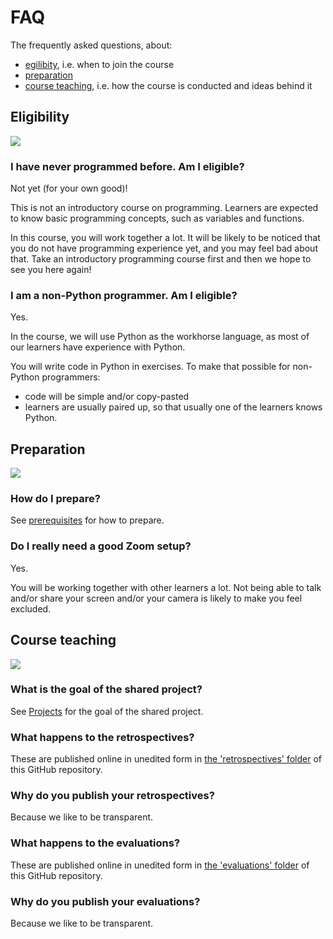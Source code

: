 # FAQ

The frequently asked questions, about:

- [egilibity](#eligibility), i.e. when to join the course
- [preparation](#preparation)
- [course teaching](#course-teaching), i.e. how the course is conducted and ideas behind it

## Eligibility

![](./img/eligibility.png)

### I have never programmed before. Am I eligible?

Not yet (for your own good)!

This is not an introductory course on programming.
Learners are expected to know basic programming
concepts, such as variables and functions.

In this course, you will work together a lot.
It will be likely to be noticed that you do not have programming experience yet, 
and you may feel bad about that.
Take an introductory programming course first and then we hope to see you here again!

### I am a non-Python programmer. Am I eligible?

Yes.

In the course, we will use Python as the workhorse language,
as most of our learners have experience with Python.

You will write code in Python in exercises.
To make that possible for non-Python programmers:

- code will be simple and/or copy-pasted
- learners are usually paired up, so that usually one of the learners knows Python.

## Preparation

![](./img/preparation.png)

### How do I prepare?

See [prerequisites](../prereqs.md) for how to prepare.

### Do I really need a good Zoom setup?

Yes.

You will be working together with other learners a lot.
Not being able to talk and/or share your screen and/or
your camera is likely to make you feel excluded.

## Course teaching

![](./img/course_teaching.png)

### What is the goal of the shared project?

See [Projects](projects.md) for the goal of the shared project.

### What happens to the retrospectives?

These are published online in unedited form in
[the 'retrospectives' folder](https://github.com/UPPMAX/programming_formalisms/tree/main/retrospectives)
of this GitHub repository.

### Why do you publish your retrospectives?

Because we like to be transparent.

### What happens to the evaluations?

These are published online in unedited form in
[the 'evaluations' folder](https://github.com/UPPMAX/programming_formalisms/tree/main/evaluations)
of this GitHub repository.

### Why do you publish your evaluations?

Because we like to be transparent.


